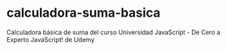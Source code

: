 # calculadora-suma-basica
Calculadora básica de suma del curso Universidad JavaScript - De Cero a Experto JavaScript! de Udemy
